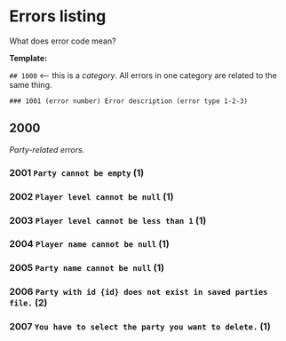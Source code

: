 # Errors listing
What does error code mean?

**Template:**

`## 1000` <-- this is a *category*. All errors in one category are related to the same thing.

`### 1001 (error number) Error description (error type 1-2-3)`  

## 2000
*Party-related errors.*
### 2001 `Party cannot be empty` (1)
### 2002 `Player level cannot be null` (1)
### 2003 `Player level cannot be less than 1` (1)
### 2004 `Player name cannot be null` (1)
### 2005 `Party name cannot be null` (1)
### 2006 `Party with id {id} does not exist in saved parties file.` (2)
### 2007 `You have to select the party you want to delete.` (1)
